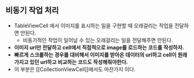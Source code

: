 ## 비동기 작업 처리
- TableViewCell 에서 이미지를 표시하는 일을 구현할 때 오래걸리는 작업을 전달하면 안된다. 
	- 비동기적인 작업이 일어날 수 있는 오래걸리는 일을 전달해주면 안된다.
- **이미지 url만 전달하고 cell에서 직접적으로 image를 로드하는 코드를 작성하자.**
- **빠르게 스크롤하는 경우를 대비해서 이미지를 받아온 데이터의 url하고 cell이 원래 가지고 있던 url하고 비교하는 코드도 작성해줘야한다.**
- 이 부분은 [[CollectionViewCell]]에서도 마찬가지 이다.
